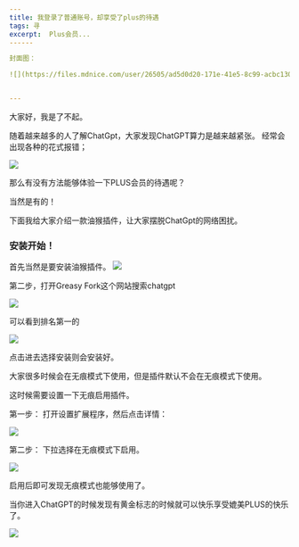 ```yaml
---
title: 我登录了普通账号，却享受了plus的待遇
tags: 寻
excerpt:  Plus会员...
------

封面图：

![](https://files.mdnice.com/user/26505/ad5d0d20-171e-41e5-8c99-acbc13029340.png)


---
```





大家好，我是了不起。

随着越来越多的人了解ChatGpt，大家发现ChatGPT算力是越来越紧张。
经常会出现各种的花式报错；

![](https://files.mdnice.com/user/26505/9dea6eff-446f-4873-8f35-1572cfeed837.png)





那么有没有方法能够体验一下PLUS会员的待遇呢？

当然是有的！

下面我给大家介绍一款油猴插件，让大家摆脱ChatGpt的网络困扰。

### 安装开始！

首先当然是要安装油猴插件。
![](https://files.mdnice.com/user/26505/353718ca-f1ac-4df2-b33e-7b7b9d8df8ca.png)


第二步，打开Greasy Fork这个网站搜索chatgpt


![](https://files.mdnice.com/user/26505/8681ce84-7727-4926-b5e2-c85f4a09e09f.png)

可以看到排名第一的

![](https://files.mdnice.com/user/26505/139d8795-333f-4140-8778-60114507a4ff.png)

点击进去选择安装则会安装好。

大家很多时候会在无痕模式下使用，但是插件默认不会在无痕模式下使用。

这时候需要设置一下无痕启用插件。

第一步：
打开设置扩展程序，然后点击详情：


![](https://files.mdnice.com/user/26505/ed88420f-8842-465a-baef-b693285e4e4b.png)

第二步：
下拉选择在无痕模式下启用。

![](https://files.mdnice.com/user/26505/34775bc7-a359-4ae7-81df-e8f4f301a6b2.png)

启用后即可发现无痕模式也能够使用了。

当你进入ChatGPT的时候发现有黄金标志的时候就可以快乐享受媲美PLUS的快乐了。

![](https://files.mdnice.com/user/26505/6013c12e-5b3f-43ad-ba18-2f4a18e0292e.png)


















